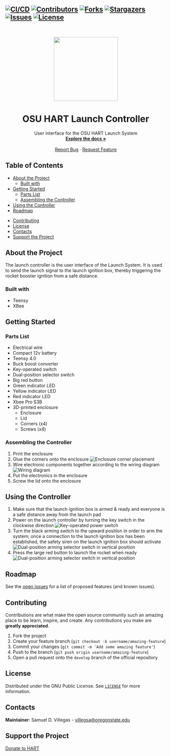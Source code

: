 <!-- GitHub Badges/Shields -->
<!-- See https://shields.io/ for more options. -->
[![CI/CD][cicd-shield]][cicd-url]
[![Contributors][contributors-shield]][contributors-url]
[![Forks][forks-shield]][forks-url]
[![Stargazers][stars-shield]][stars-url]
[![Issues][issues-shield]][issues-url]
[![License][license-shield]][license-url]
-----
<br />
<p align="center">
  <!-- PROJECT LOGO -->
  <a href="https://osuaiaa.com/hart">
	<img src="./docs/images/HARTlogo.jpg" width="200px" height="auto"/>
  </a>

  <!-- PROJECT TITLE -->
  <h1 align="center">OSU HART Launch Controller</h1>

  <p align="center">
    <!-- SHORT PROJECT DESCRIPTION -->
    User interface for the OSU HART Launch System
    <br />
    <!-- LINK TO DOCUMENTATION -->
    <a href="https://hart-avionics.github.io/osu-hart-user-interface/"><strong>Explore the docs »</strong></a>
    <br />
    <br />
    <!-- LINK TO DEMO
    <a href="INSERT LINK TO DEMO HERE">View Demo</a>
    · -->
    <!-- LINK TO ISSUES -->
    <a href="https://github.com/HART-Avionics/osu-hart-user-interface/issues">Report Bug</a>
    ·
    <!-- LINK TO ISSUES -->
    <a href="https://github.com/HART-Avionics/osu-hart-user-interface/issues">Request Feature</a>
  </p>
</p>

Table of Contents
---------------------
- [About the Project](#about-the-project)
  - [Built with](#about-the-project-built-with)
- [Getting Started](#getting-started)
  - [Parts List](#getting-started-parts-list)
  - [Assembling the Controller](#getting-started-assembling)
- [Using the Controller](#usage)
- [Roadmap](#roadmap)
<!--
- [FAQ](#faq)
-->
- [Contributing](#contributing)
- [License](#license)
- [Contacts](#contacts)
- [Support the Project](#donate)
<!--
- [Acknowledgements](#acknowledgements)
-->

<a name="about-the-project"></a>
About the Project
---------------------
<!-- Description of the project and it's intended purpose or origin story. -->
The launch controller is the user interface of the Launch System. It is used to send the launch signal to the launch ignition box, thereby triggering the rocket booster ignition from a safe distance.

<a name="about-the-project-built-with"></a>
### Built with
<!-- This section should list any major frameworks that you built your project using. Leave any add-ons/plugins for the Acknowledgements section. Here are a few examples.
- [Sphinx](https://www.sphinx-doc.org/en/master/usage/installation.html) documentation generator
- [TexLive](https://www.tug.org/texlive/)
-->
- Teensy
- XBee

<a name="getting-started"></a>
Getting Started
---------------------
<!-- This is an example of how you may give instructions on setting up your project locally. To get a local copy up and running follow these simple example steps. -->

<a name="getting-started-parts-list"></a>
### Parts List
- Electrical wire
- Compact 12v battery
- Teensy 4.0
- Buck boost converter
- Key-operated switch
- Dual-position selector switch
- Big red button
- Green indicator LED
- Yellow indicator LED
- Red indicator LED
- Xbee Pro S3B
- 3D-printed enclosure
  - Enclosure
  - Lid
  - Corners (x4)
  - Screws (x4)

<a name="getting-started-assembling"></a>
### Assembling the Controller
1. Print the enclosure
2. Glue the corners onto the enclosure
    ![Enclosure corner placement][corner-placement]
2. Wire electronic components together according to the wiring diagram
    ![Wiring diagram][wiring-diagram]
3. Put the electronics in the enclosure
4. Screw the lid onto the enclosure

<a name="usage"></a>
Using the Controller
---------------------
1. Make sure that the launch ignition box is armed & ready and everyone is a safe distance away from the launch pad
2. Power on the launch controller by turning the key switch in the clockwise direction
    ![Key-operated power switch][powering-on]
3. Turn the black arming switch to the upward position in order to arm the system; once a connection to the launch ignition box has been established, the safety siren on the launch ignition box should activate
    ![Dual-position arming selector switch in vertical position][arming]
4. Press the large red button to launch the rocket when ready
    ![Dual-position arming selector switch in vertical position][launching]

<a name="roadmap"></a>
Roadmap
----------
See the [open issues][issues-url] for a list of proposed features (and known issues).

<!--
<a name="faq"></a>
FAQ
----
-->

<a name="contributing"></a>
Contributing
---------------
Contributions are what make the open source community such an amazing place to be learn, inspire, and create. Any contributions you make are **greatly appreciated**.

1. Fork the project
2. Create your feature branch (`git checkout -b username/amazing-feature`)
3. Commit your changes (`git commit -m 'Add some amazing feature'`)
4. Push to the branch (`git push origin username/amazing-feature`)
5. Open a pull request onto the `develop` branch of the official repository

<a name="license"></a>
License
-----------
Distributed under the GNU Public License. See [`LICENSE`][license] for more information.

<a name="contacts"></a>
Contacts
-----------
<!-- Your Name - @your_twitter - example@example.com -->
**Maintainer**: Samuel D. Villegas - villegsa@oregonstate.edu

<a name="donate"></a>
Support the Project
--------------------
[Donate to HART][donate-url]
<!--
<a name="acknowledgements"></a>
Acknowledgements
-----------------
- [GitHub Emoji Cheat Sheet](https://www.webpagefx.com/tools/emoji-cheat-sheet)
- [Img Shields](https://shields.io)
- [Choose an Open Source License](https://choosealicense.com)
- [GitHub Pages](https://pages.github.com)
- [Animate.css](https://daneden.github.io/animate.css)
- [Loaders.css](https://connoratherton.com/loaders)
- [Slick Carousel](https://kenwheeler.github.io/slick)
- [Smooth Scroll](https://github.com/cferdinandi/smooth-scroll)
- [Sticky Kit](http://leafo.net/sticky-kit)
- [JVectorMap](http://jvectormap.com)
- [Font Awesome](https://fontawesome.com)
-->
<!-- MARKDOWN LINKS & IMAGES -->
<!-- https://www.markdownguide.org/basic-syntax/#reference-style-links -->
[cicd-shield]: https://github.com/HART-Avionics/osu-hart-user-interface/workflows/CI/CD/badge.svg?branch=develop
[cicd-url]: https://github.com/HART-Avionics/docs/actions "CI/CD"
[contributors-shield]: https://img.shields.io/github/contributors/HART-Avionics/osu-hart-user-interface
[contributors-url]: https://github.com/HART-Avionics/osu-hart-user-interface/graphs/contributors
[forks-shield]: https://img.shields.io/github/forks/HART-Avionics/osu-hart-user-interface
[forks-url]: https://github.com/HART-Avionics/osu-hart-user-interface/network/members
[stars-shield]: https://img.shields.io/github/stars/HART-Avionics/osu-hart-user-interface
[stars-url]: https://github.com/HART-Avionics/osu-hart-user-interface/stargazers
[issues-shield]: https://img.shields.io/github/issues/HART-Avionics/osu-hart-user-interface
[issues-url]: https://github.com/HART-Avionics/osu-hart-user-interface/issues
[license-shield]: https://img.shields.io/github/license/HART-Avionics/osu-hart-user-interface
[license-url]: https://github.com/HART-Avionics/osu-hart-user-interface/blob/main/LICENSE
[corner-placement]: ./docs/images/corner_placement.png "Enclosure corner placement"
[wiring-diagram]: ./docs/images/wiring_diagram.png "Wiring diagram"
[powering-on]: ./docs/images/power_on.png
[arming]: ./docs/images/arming.png
[launching]: ./docs/images/launching.png
[license]: ./LICENSE "GNU Public License"
[donate-url]: https://osuaiaa.com/donate
